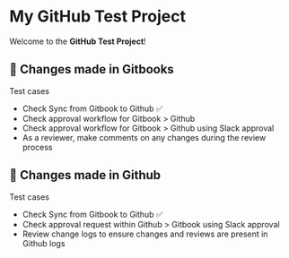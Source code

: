 # My GitHub Test Project

Welcome to the **GitHub Test Project**!&#x20;

## &#x20;🧪  Changes made in Gitbooks

Test cases

* Check Sync from Gitbook to Github ✅
* Check approval workflow for Gitbook > Github
* Check approval workflow for Gitbook > Github using Slack approval
* As a reviewer, make comments on any changes during the review process[\
  ](https://emojiterra.com/white-heavy-check-mark/)

## 🧪  Changes made in Github

Test cases

* Check Sync from Gitbook to Github ✅
* Check approval request within Github > Gitbook using Slack approval
* Review change logs to ensure changes and reviews are present in Github logs

